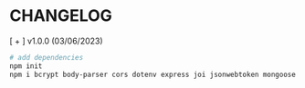 # CHANGELOG

[ + ] v1.0.0 (03/06/2023)

```bash
# add dependencies
npm init
npm i bcrypt body-parser cors dotenv express joi jsonwebtoken mongoose pino pino-pretty uuid
```
